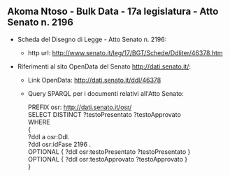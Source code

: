 ## Akoma Ntoso - Bulk Data - 17a legislatura - Atto Senato n. 2196 ##

* Scheda del Disegno di Legge - Atto Senato n. 2196:
	* http url: http://www.senato.it/leg/17/BGT/Schede/Ddliter/46378.htm

* Riferimenti al sito OpenData del Senato http://dati.senato.it/:
	* Link OpenData: http://dati.senato.it/ddl/46378
	* Query SPARQL per i documenti relativi all'Atto Senato:

        PREFIX osr: <http://dati.senato.it/osr/>  
		SELECT DISTINCT ?testoPresentato ?testoApprovato  
		WHERE  
		{  
		    ?ddl a osr:Ddl.  
		    ?ddl osr:idFase 2196 .  
		    OPTIONAL { ?ddl osr:testoPresentato ?testoPresentato }  
		    OPTIONAL { ?ddl osr:testoApprovato ?testoApprovato }  
		}
		